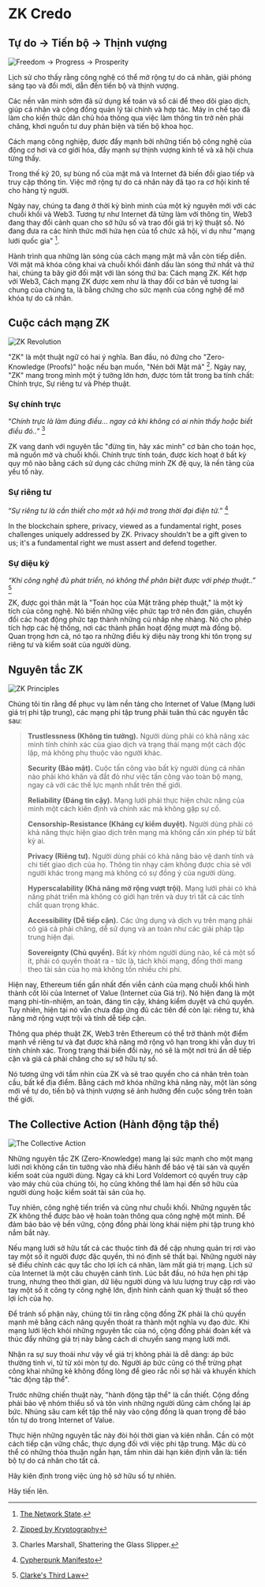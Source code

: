 # ZK Credo

## Tự do → Tiến bộ → Thịnh vượng

![Freedom → Progress → Prosperity](freedom-progress-prosperity.jpeg)

Lịch sử cho thấy rằng công nghệ có thể mở rộng tự do cá nhân, giải phóng sáng tạo và đổi mới, dẫn đến tiến bộ và thịnh vượng.

Các nền văn minh sớm đã sử dụng kế toán và sổ cái để theo dõi giao dịch, giúp cá nhân và cộng đồng quản lý tài chính và hợp tác. Máy in chế tạo đã làm cho kiến thức dân chủ hóa thông qua việc làm thông tin trở nên phải chăng, khơi nguồn tư duy phản biện và tiến bộ khoa học.

Cách mạng công nghiệp, được đẩy mạnh bởi những tiến bộ công nghệ của động cơ hơi và cơ giới hóa, đẩy mạnh sự thịnh vượng kinh tế và xã hội chưa từng thấy.

Trong thế kỷ 20, sự bùng nổ của mật mã và Internet đã biến đổi giao tiếp và truy cập thông tin. Việc mở rộng tự do cá nhân này đã tạo ra cơ hội kinh tế cho hàng tỷ người.

Ngày nay, chúng ta đang ở thời kỳ bình minh của một kỷ nguyên mới với các chuỗi khối và Web3. Tương tự như Internet đã từng làm với thông tin, Web3 đang thay đổi cảnh quan cho sở hữu số và trao đổi giá trị kỹ thuật số. Nó đang đưa ra các hình thức mới hứa hẹn của tổ chức xã hội, ví dụ như "mạng lưới quốc gia" [^1].

Hành trình qua những làn sóng của cách mạng mật mã vẫn còn tiếp diễn. Với mật mã khóa công khai và chuỗi khối đánh dấu làn sóng thứ nhất và thứ hai, chúng ta bây giờ đối mặt với làn sóng thứ ba: Cách mạng ZK. Kết hợp với Web3, Cách mạng ZK được xem như là thay đổi cơ bản về tương lai chung của chúng ta, là bằng chứng cho sức mạnh của công nghệ để mở khóa tự do cá nhân.

## Cuộc cách mạng ZK 

![ZK Revolution](zk-revolution.jpeg)

"ZK" là một thuật ngữ có hai ý nghĩa. Ban đầu, nó đứng cho "Zero-Knowledge (Proofs)" hoặc nếu bạn muốn, "Nén bởi Mật mã" [^2]. Ngày nay, "ZK" mang trong mình một ý tưởng lớn hơn, được tóm tắt trong ba tính chất: Chính trực, Sự riêng tư và Phép thuật.

### Sự chính trực

“*Chính trực là làm đúng điều... ngay cả khi không có ai nhìn thấy hoặc biết điều đó..”* [^3]

ZK vang danh với nguyên tắc "đừng tin, hãy xác minh" cơ bản cho toán học, mã nguồn mở và chuỗi khối. Chính trực tính toán, được kích hoạt ở bất kỳ quy mô nào bằng cách sử dụng các chứng minh ZK đệ quy, là nền tảng của yếu tố này.

### Sự riêng tư

“*Sự riêng tư là cần thiết cho một xã hội mở trong thời đại điện tử.”* [^4]

In the blockchain sphere, privacy, viewed as a fundamental right, poses challenges uniquely addressed by ZK. Privacy shouldn't be a gift given to us; it's a fundamental right we must assert and defend together.

### Sự diệu kỳ

*“Khi công nghệ đủ phát triển, nó không thể phân biệt được với phép thuật..”* [^5]

ZK, được gọi thân mật là "Toán học của Mặt trăng phép thuật," là một kỳ tích của công nghệ. Nó biến những việc phức tạp trở nên đơn giản, chuyển đổi các hoạt động phức tạp thành những cú nhấp nhẹ nhàng. Nó cho phép tích hợp các hệ thống, nơi các thành phần hoạt động mượt mà đồng bộ. Quan trọng hơn cả, nó tạo ra những điều kỳ diệu này trong khi tôn trọng sự riêng tư và kiểm soát của người dùng.

## Nguyên tắc ZK

![ZK Principles](zk-principles.jpeg)

Chúng tôi tin rằng để phục vụ làm nền tảng cho Internet of Value (Mạng lưới giá trị phi tập trung), các mạng phi tập trung phải tuân thủ các nguyên tắc sau:

> **Trustlessness (Không tin tưởng).** Người dùng phải có khả năng xác minh tính chính xác của giao dịch và trạng thái mạng một cách độc lập, mà không phụ thuộc vào người khác.
> 
> **Security (Bảo mật).** Cuộc tấn công vào bất kỳ người dùng cá nhân nào phải khó khăn và đắt đỏ như việc tấn công vào toàn bộ mạng, ngay cả với các thế lực mạnh nhất trên thế giới.
> 
> **Reliability (Đáng tin cậy).** Mạng lưới phải thực hiện chức năng của mình một cách kiên định và chính xác mà không gặp sự cố.
> 
> **Censorship-Resistance (Kháng cự kiểm duyệt).** Người dùng phải có khả năng thực hiện giao dịch trên mạng mà không cần xin phép từ bất kỳ ai.
> 
> **Privacy (Riêng tư).** Người dùng phải có khả năng bảo vệ danh tính và chi tiết giao dịch của họ. Thông tin nhạy cảm không được chia sẻ với người khác trong mạng mà không có sự đồng ý của người dùng.
> 
> **Hyperscalability (Khả năng mở rộng vượt trội).** Mạng lưới phải có khả năng phát triển mà không có giới hạn trên và duy trì tất cả các tính chất quan trọng khác.
> 
> **Accessibility (Dễ tiếp cận).** Các ứng dụng và dịch vụ trên mạng phải có giá cả phải chăng, dễ sử dụng và an toàn như các giải pháp tập trung hiện đại.
> 
> **Sovereignty (Chủ quyền).** Bất kỳ nhóm người dùng nào, kể cả một số ít, phải có quyền thoát ra - tức là, tách khỏi mạng, đồng thời mang theo tài sản của họ mà không tốn nhiều chi phí.

Hiện nay, Ethereum tiến gần nhất đến viễn cảnh của mạng chuỗi khối hình thành cốt lõi của Internet of Value (Internet của Giá trị). Nó hiện đang là một mạng phi-tín-nhiệm, an toàn, đáng tin cậy, kháng kiểm duyệt và chủ quyền. Tuy nhiên, hiện tại nó vẫn chưa đáp ứng đủ các tiên đề còn lại: riêng tư, khả năng mở rộng vượt trội và tính dễ tiếp cận.

Thông qua phép thuật ZK, Web3 trên Ethereum có thể trở thành một điểm mạnh về riêng tư và đạt được khả năng mở rộng vô hạn trong khi vẫn duy trì tính chính xác. Trong trạng thái biến đổi này, nó sẽ là một nơi trú ẩn dễ tiếp cận và giá cả phải chăng cho sự sở hữu tự số.

Nó tương ứng với tầm nhìn của ZK và sẽ trao quyền cho cá nhân trên toàn cầu, bất kể địa điểm. Bằng cách mở khóa những khả năng này, một làn sóng mới về tự do, tiến bộ và thịnh vượng sẽ ảnh hưởng đến cuộc sống trên toàn thế giới.

## The Collective Action (Hành động tập thể)

![The Collective Action](the-collective-action.jpeg)

Những nguyên tắc ZK (Zero-Knowledge) mang lại sức mạnh cho một mạng lưới nơi không cần tin tưởng vào nhà điều hành để bảo vệ tài sản và quyền kiểm soát của người dùng. Ngay cả khi Lord Voldemort có quyền truy cập vào máy chủ của chúng tôi, họ cũng không thể làm hại đến sở hữu của người dùng hoặc kiểm soát tài sản của họ.

Tuy nhiên, công nghệ tiến triển và cũng như chuỗi khối. Những nguyên tắc ZK không thể được bảo vệ hoàn toàn thông qua công nghệ một mình. Để đảm bảo bảo vệ bền vững, cộng đồng phải lòng khái niệm phi tập trung khó nắm bắt này.

Nếu mạng lưới sở hữu tất cả các thuộc tính đã đề cập nhưng quản trị rơi vào tay một số ít người được đặc quyền, thì nó định sẽ thất bại. Những người này sẽ điều chỉnh các quy tắc cho lợi ích cá nhân, làm mất giá trị mạng. Lịch sử của Internet là một câu chuyện cảnh tỉnh. Lúc bắt đầu, nó hứa hẹn phi tập trung, nhưng theo thời gian, dữ liệu người dùng và lưu lượng truy cập rơi vào tay một số ít công ty công nghệ lớn, định hình cảnh quan kỹ thuật số theo lợi ích của họ.

Để tránh số phận này, chúng tôi tin rằng cộng đồng ZK phải là chủ quyền mạnh mẽ bằng cách nâng quyền thoát ra thành một nghĩa vụ đạo đức. Khi mạng lưới lệch khỏi những nguyên tắc của nó, cộng đồng phải đoàn kết và thúc đẩy những giá trị này bằng cách di chuyển sang mạng lưới mới.

Nhận ra sự suy thoái như vậy về giá trị không phải là dễ dàng: áp bức thường tinh vi, từ từ xói mòn tự do. Người áp bức cũng có thể trừng phạt công khai những kẻ không đồng lòng để gieo rắc nỗi sợ hãi và khuyến khích "tác động tập thể".

Trước những chiến thuật này, "hành động tập thể" là cần thiết. Cộng đồng phải bảo vệ nhóm thiểu số và tôn vinh những người dũng cảm chống lại áp bức. Nhúng sâu cam kết tập thể này vào cộng đồng là quan trọng để bảo tồn tự do trong Internet of Value.

Thực hiện những nguyên tắc này đòi hỏi thời gian và kiên nhẫn. Cần có một cách tiếp cận vững chắc, thực dụng đối với việc phi tập trung. Mặc dù có thể có những thỏa thuận ngắn hạn, tầm nhìn dài hạn kiên định vẫn là: tiến bộ tự do cá nhân cho tất cả.

Hãy kiên định trong việc ủng hộ sở hữu số tự nhiên.

Hãy tiến lên.

[^1]: [The Network State](https://thenetworkstate.com/the-network-state-in-one-sentence).
[^2]: [Zipped by Kryptography](https://twitter.com/vitalikbuterin/status/1309298689156866048)
[^3]: Charles Marshall, Shattering the Glass Slipper.
[^4]: [Cypherpunk Manifesto](https://nakamotoinstitute.org/static/docs/cypherpunk-manifesto.txt)
[^5]: [Clarke's Third Law](https://en.wikipedia.org/wiki/Clarke%27s_three_laws)

